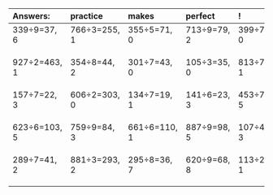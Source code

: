 | Answers: | practice | makes | perfect | ! |
| :--- | :--- | :--- | :--- | :--- |
| 339÷9=37, 6 | 766÷3=255, 1 | 355÷5=71, 0 | 713÷9=79, 2 | 399÷7=57, 0 | 
|   |   |   |   |   | 
|   |   |   |   |   | 
|   |   |   |   |   | 
| 927÷2=463, 1 | 354÷8=44, 2 | 301÷7=43, 0 | 105÷3=35, 0 | 813÷7=116, 1 | 
|   |   |   |   |   | 
|   |   |   |   |   | 
|   |   |   |   |   | 
| 157÷7=22, 3 | 606÷2=303, 0 | 134÷7=19, 1 | 141÷6=23, 3 | 453÷7=64, 5 | 
|   |   |   |   |   | 
|   |   |   |   |   | 
|   |   |   |   |   | 
| 623÷6=103, 5 | 759÷9=84, 3 | 661÷6=110, 1 | 887÷9=98, 5 | 107÷4=26, 3 | 
|   |   |   |   |   | 
|   |   |   |   |   | 
|   |   |   |   |   | 
| 289÷7=41, 2 | 881÷3=293, 2 | 295÷8=36, 7 | 620÷9=68, 8 | 113÷2=56, 1 | 
|   |   |   |   |   | 
|   |   |   |   |   | 
|   |   |   |   |   | 
